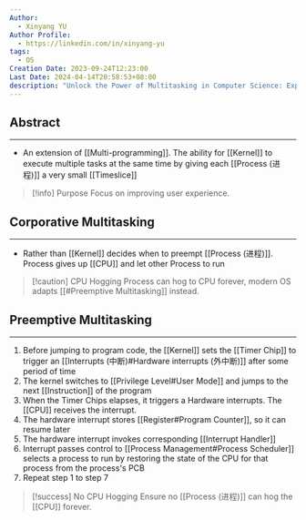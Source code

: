 ```yaml
---
Author:
  - Xinyang YU
Author Profile:
  - https://linkedin.com/in/xinyang-yu
tags:
  - OS
Creation Date: 2023-09-24T12:23:00
Last Date: 2024-04-14T20:58:53+08:00
description: "Unlock the Power of Multitasking in Computer Science: Explore the intricacies of Corporative and Preemptive Multitasking, extending the capabilities of traditional multi-programming."
---
```

## Abstract
---
- An extension of [[Multi-programming]]. The ability for [[Kernel]] to execute multiple tasks at the same time by giving each [[Process (进程)]] a very small [[Timeslice]]


>[!info] Purpose
> Focus on improving user experience.


## Corporative Multitasking
---
- Rather than [[Kernel]] decides when to preempt [[Process (进程)]]. Process gives up [[CPU]] and let other Process to run

>[!caution] CPU Hogging
>Process can hog to CPU forever, modern OS adapts [[#Preemptive Multitasking]] instead.

## Preemptive Multitasking
---
1. Before jumping to program code, the [[Kernel]] sets the [[Timer Chip]] to trigger an [[Interrupts (中断)#Hardware interrupts (外中断)]] after some period of time
2. The kernel switches to [[Privilege Level#User Mode]] and jumps to the next [[Instruction]] of the program
3. When the Timer Chips elapses, it triggers a Hardware interrupts. The [[CPU]] receives the interrupt.
4. The hardware interrupt stores [[Register#Program Counter]], so it can resume later
5. The hardware interrupt invokes corresponding [[Interrupt Handler]]
7. Interrupt passes control to [[Process Management#Process Scheduler]] selects a process to run by restoring the state of the CPU for that process from the process's PCB
8. Repeat step 1 to step 7

>[!success] No CPU Hogging
> Ensure no [[Process (进程)]] can hog the [[CPU]] forever.
